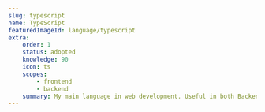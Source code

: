 ```yaml
---
slug: typescript
name: TypeScript
featuredImageId: language/typescript
extra:
    order: 1
    status: adopted
    knowledge: 90
    icon: ts
    scopes:
        - frontend
        - backend
    summary: My main language in web development. Useful in both Backend and Frontend
---
```

